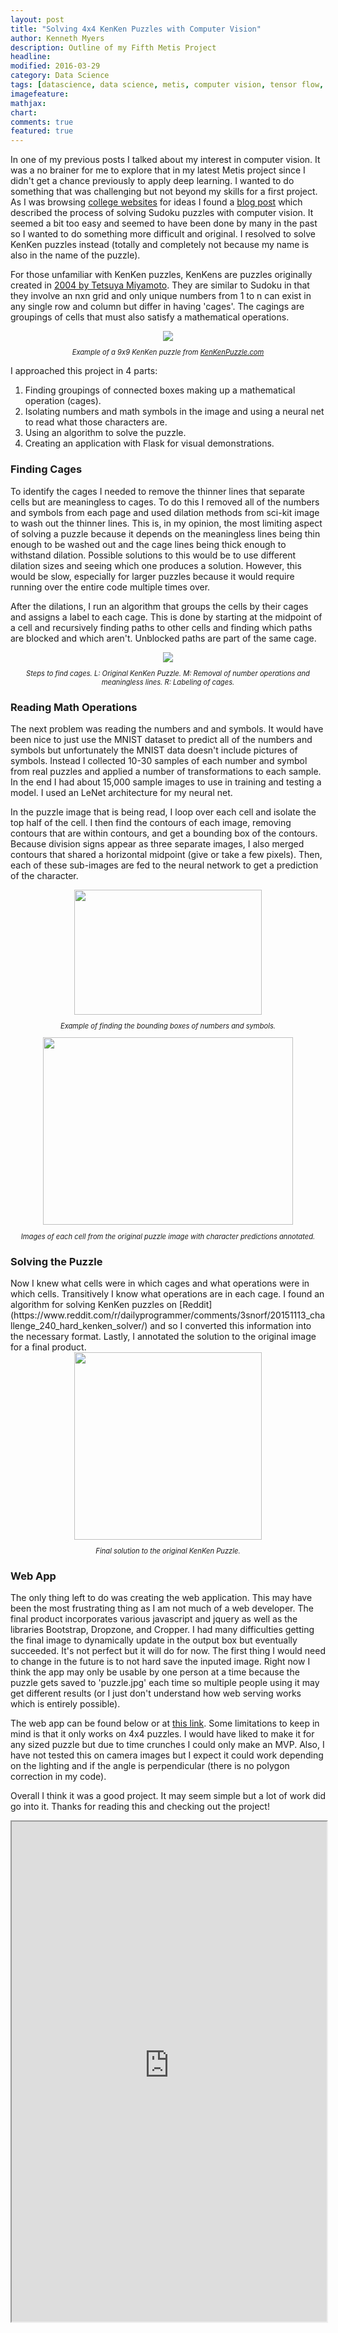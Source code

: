 ```yaml
---
layout: post
title: "Solving 4x4 KenKen Puzzles with Computer Vision"
author: Kenneth Myers
description: Outline of my Fifth Metis Project
headline:
modified: 2016-03-29
category: Data Science
tags: [datascience, data science, metis, computer vision, tensor flow, tensorflow, skimage, sci-kit image, cv, kenken]
imagefeature:
mathjax:
chart:
comments: true
featured: true
---
```



In one of my previous posts I talked about my interest in computer vision. It was a no brainer for me to explore that in my latest Metis project since I didn't get a chance previously to apply deep learning. I wanted to do something that was challenging but not beyond my skills for a first project. As I was browsing [college websites](https://sites.google.com/a/eng.ucsd.edu/cse-155-spring-2012/home/projects/suggested-research-projects) for ideas I found a [blog post](http://sudokugrab.blogspot.com/2009/07/how-does-it-all-work.html) which described the process of solving Sudoku puzzles with computer vision. It seemed a bit too easy and seemed to have been done by many in the past so I wanted to do something more difficult and original. I resolved to solve KenKen puzzles instead (totally and completely not because my name is also in the name of the puzzle).

For those unfamiliar with KenKen puzzles, KenKens are puzzles originally created in [2004 by Tetsuya Miyamoto](https://en.wikipedia.org/wiki/KenKen). They are similar to Sudoku in that they involve an nxn grid and only unique numbers from 1 to n can exist in any single row and column but differ in having 'cages'. The cagings are groupings of cells that must also satisfy a mathematical operations.

<div align="center">
    <img style="max-height:400px;max-width:400px;" src="/assets/metis_fifth_project/kenken_example.png">
    <p style="font-style:italic;font-size:.8em;">Example of a 9x9 KenKen puzzle from <a href="http://www.kenkenpuzzle.com/">KenKenPuzzle.com</a></p>
</div>

I approached this project in 4 parts:

1. Finding groupings of connected boxes making up a mathematical operation (cages).
2. Isolating numbers and math symbols in the image and using a neural net to read what those characters are.
3. Using an algorithm to solve the puzzle.
4. Creating an application with Flask for visual demonstrations.

<h3>Finding Cages</h3>

To identify the cages I needed to remove the thinner lines that separate cells but are meaningless to cages. To do this I removed all of the numbers and symbols from each page and used dilation methods from sci-kit image to wash out the thinner lines. This is, in my opinion, the most limiting aspect of solving a puzzle because it depends on the meaningless lines being thin enough to be washed out and the cage lines being thick enough to withstand dilation. Possible solutions to this would be to use different dilation sizes and seeing which one produces a solution. However, this would be slow, especially for larger puzzles because it would require running over the entire code multiple times over.

After the dilations, I run an algorithm that groups the cells by their cages and assigns a label to each cage. This is done by starting at the midpoint of a cell and recursively finding paths to other cells and finding which paths are blocked and which aren't. Unblocked paths are part of the same cage.

<div align="center">
    <img src="/assets/metis_fifth_project/find_cages.png">
    <p style="font-style:italic;font-size:.8em;">Steps to find cages. L: Original KenKen Puzzle. M: Removal of number operations and meaningless lines. R: Labeling of cages.</p>
</div>

<h3>Reading Math Operations</h3>

The next problem was reading the numbers and and symbols. It would have been nice to just use the MNIST dataset to predict all of the numbers and symbols but unfortunately the MNIST data doesn't include pictures of symbols. Instead I collected 10-30 samples of each number and symbol from real puzzles and applied a number of transformations to each sample. In the end I had about 15,000 sample images to use in training and testing a model. I used an LeNet architecture for my neural net.

In the puzzle image that is being read, I loop over each cell and isolate the top half of the cell. I then find the contours of each image, removing contours that are within contours, and get a bounding box of the contours. Because division signs appear as three separate images, I also merged contours that shared a horizontal midpoint (give or take a few pixels). Then, each of these sub-images are fed to the neural network to get a prediction of the character.

<div align="center">
    <img style="height:200px;width:300px;" src="/assets/metis_fifth_project/bboxes.png">
    <p style="font-style:italic;font-size:.8em;">Example of finding the bounding boxes of numbers and symbols.</p>
</div>

<div align="center">
    <img style="height:300px;width:400px;" src="/assets/metis_fifth_project/predictions.png">
    <p style="font-style:italic;font-size:.8em;">Images of each cell from the original puzzle image with character predictions annotated.</p>
</div>

<h3>Solving the Puzzle</h3>
Now I knew what cells were in which cages and what operations were in which cells. Transitively I know what operations are in each cage. I found an algorithm for solving KenKen puzzles on [Reddit](https://www.reddit.com/r/dailyprogrammer/comments/3snorf/20151113_challenge_240_hard_kenken_solver/) and so I converted this information into the necessary format. Lastly, I annotated the solution to the original image for a final product.

<div align="center">
    <img style="height:300px;width:300px;" src="/assets/metis_fifth_project/solution.png">
    <p style="font-style:italic;font-size:.8em;">Final solution to the original KenKen Puzzle.</p>
</div>

<h3>Web App</h3>
The only thing left to do was creating the web application. This may have been the most frustrating thing as I am not much of a web developer. The final product incorporates various javascript and jquery as well as the libraries Bootstrap, Dropzone, and Cropper. I had many difficulties getting the final image to dynamically update in the output box but eventually succeeded. It's not perfect but it will do for now. The first thing I would need to change in the future is to not hard save the inputed image. Right now I think the app may only be usable by one person at a time because the puzzle gets saved to 'puzzle.jpg' each time so multiple people using it may get different results (or I just don't understand how web serving works which is entirely possible).

The web app can be found below or at [this link](). Some limitations to keep in mind is that it only works on 4x4 puzzles. I would have liked to make it for any sized puzzle but due to time crunches I could only make an MVP. Also, I have not tested this on camera images but I expect it could work depending on the lighting and if the angle is perpendicular (there is no polygon correction in my code).

Overall I think it was a good project. It may seem simple but a lot of work did go into it. Thanks for reading this and checking out the project!




<iframe
 src="https://anime-recommender.herokuapp.com/"
 width="100%" height="800">
  <p>
    <a href="https://anime-recommender.herokuapp.com">
      Fallback link for browsers that, unlikely, don't support frames
    </a>
  </p>
</iframe>
